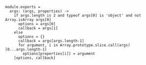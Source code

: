
    module.exports = 
      args: (args, properties) ->
        if args.length is 2 and typeof args[0] is 'object' and not Array.isArray args[0]
          options = args[0]
          callback = args[1]
        else
          options = {}
          callback = args[args.length-1]
          for argument, i in Array.prototype.slice.call(args)[0...args.length-1]
            options[properties[i]] = argument
        [options, callback]
